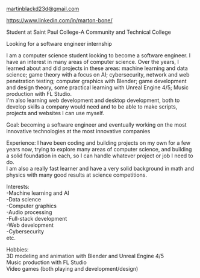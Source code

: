 martinblackd23d@gmail.com

https://www.linkedin.com/in/marton-bone/

Student at Saint Paul College-A Community and Technical College

Looking for a software engineer internship

I am a computer science student looking to become a software engineer.
I have an interest in many areas of computer science. Over the years, I learned about and did projects in these areas:
machine learning and data science; game theory with a focus on AI; cybersecurity, network and web penetration testing; computer graphics with Blender; game development and design theory, some practical learning with Unreal Engine 4/5; Music production with FL Studio.  
I'm also learning web development and desktop development, both to develop skills a company would need and to be able to make scripts, projects and websites I can use myself.

Goal: becoming a software engineer and eventually working on the most innovative technologies at the most innovative companies

Experience: I have been coding and building projects on my own for a few years now, trying to explore many areas of computer science, and building a solid foundation in each, so I can handle whatever project or job I need to do.  
I am also a really fast learner and have a very solid background in math and physics with many good results at science competitions.

Interests:  
-Machine learning and AI  
-Data science  
-Computer graphics  
-Audio processing  
-Full-stack development  
-Web development  
-Cybersecurity  
etc.

Hobbies:  
3D modeling and animation with Blender and Unreal Engine 4/5  
Music production with FL Studio  
Video games (both playing and development/design)  
